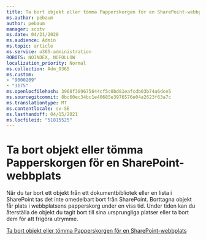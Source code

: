 ```yaml
---
title: Ta bort objekt eller tömma Papperskorgen för en SharePoint-webbplats
ms.author: pebaum
author: pebaum
manager: scotv
ms.date: 04/21/2020
ms.audience: Admin
ms.topic: article
ms.service: o365-administration
ROBOTS: NOINDEX, NOFOLLOW
localization_priority: Normal
ms.collection: Adm_O365
ms.custom:
- "9000209"
- "3175"
ms.openlocfilehash: 3968f389675644cf5c0bd81eafcdb03b74a6dce5
ms.sourcegitcommit: 8bc60ec34bc1e40685e3976576e04a2623f63a7c
ms.translationtype: MT
ms.contentlocale: sv-SE
ms.lasthandoff: 04/15/2021
ms.locfileid: "51815525"
---
```

# <a name="delete-items-or-empty-the-recycle-bin-of-a-sharepoint-site"></a>Ta bort objekt eller tömma Papperskorgen för en SharePoint-webbplats 

När du tar bort ett objekt från ett dokumentbibliotek eller en lista i SharePoint tas det inte omedelbart bort från SharePoint. Borttagna objekt får plats i webbplatsens papperskorg under en viss tid. Under tiden kan du återställa de objekt du tagit bort till sina ursprungliga platser eller ta bort dem för att frigöra utrymme.

[Ta bort objekt eller tömma Papperskorgen för en SharePoint-webbplats](https://support.office.com/article/2e713599-d13e-40d6-96dc-66f0a366f74e)